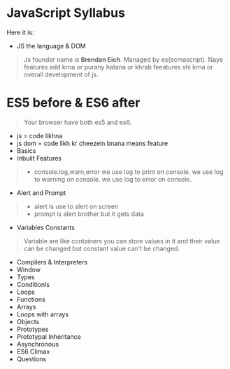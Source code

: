 # JavaScript Syllabus
Here it is:
* JS the language & DOM
> Js founder name is __Brendan Eich__.
>Managed by es(ecmascript).
> Naye features add krna or purany hatana or khrab feeatures shi krna or overall development of js.
# ES5 before & ES6 after
> Your browser have both es5 and es6.
* js = code likhna
* js dom = code likh kr cheezein bnana means feature
* Basics
* Inbuilt Features
> * console.log,warn,error
> we use log to print on console.
> we use log to warning on console.
> we use log to error on console.
* Alert and Prompt
> * alert is use to alert on screen
> * prompt is alert brother but it gets data
* Variables Constants
> Variable are like containers you can store values in it and their value can be changed but constant value can't be changed.
* Compilers & Interpreters
* Window
* Types
* Conditionls
* Loops
* Functions
* Arrays
* Loops with arrays
* Objects <!--Basics till here-->
* Prototypes
* Prototypal Inheritance
* Asynchronous
* ES6 Climax
* Questions